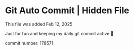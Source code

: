 # Git Auto Commit | Hidden File

This file was added Feb 12, 2025

Just for fun and keeping my daily git commit active 🤪

commit number: 178571

